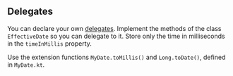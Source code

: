 ## Delegates

You can declare your own [delegates](https://kotlinlang.org/docs/delegated-properties.html#property-delegate-requirements).
Implement the methods of the class `EffectiveDate` so you can delegate to it.
Store only the time in milliseconds in the `timeInMillis` property.

Use the extension functions `MyDate.toMillis()` and `Long.toDate()`, defined in
`MyDate.kt`.
